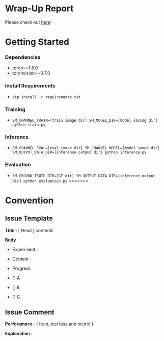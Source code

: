 # Wrap-Up Report
Please check out [here](https://exclusive-orca-ea9.notion.site/6533b2d5b06e453db3847eb76386603a)!

# Getting Started    
### Dependencies
- torch==1.6.0
- torchvision==0.7.0                                                              

### Install Requirements
- `pip install -r requirements.txt`

### Training
- `SM_CHANNEL_TRAIN=[train image dir] SM_MODEL_DIR=[model saving dir] python train.py`

### Inference
- `SM_CHANNEL_EVAL=[eval image dir] SM_CHANNEL_MODEL=[model saved dir] SM_OUTPUT_DATA_DIR=[inference output dir] python inference.py`

### Evaluation
- `SM_GROUND_TRUTH_DIR=[GT dir] SM_OUTPUT_DATA_DIR=[inference output dir] python evaluation.py`
=======



# Convention
## Issue Template
**Title** : [ Head ] contents

**Body**  
- Experiment  : 
- Content : 

- Progress
- [] A
- [] B
- [] C

## Issue Comment

**Perforamnce** : { train, test loss and metric }

**Explanation** :
